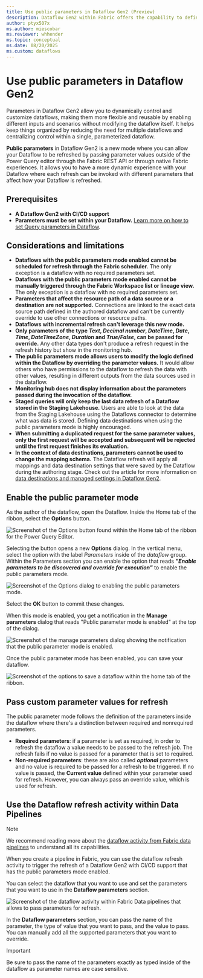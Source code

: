 ```yaml
---
title: Use public parameters in Dataflow Gen2 (Preview)
description: Dataflow Gen2 within Fabric offers the capability to define parameters that can be accessible and override during execution through. The article covers how to apply this new mode, its prerequisites, and limitations.
author: ptyx507x
ms.author: miescobar
ms.reviewer: whhender
ms.topic: conceptual
ms.date: 08/20/2025
ms.custom: dataflows
---
```


# Use public parameters in Dataflow Gen2

Parameters in Dataflow Gen2 allow you to dynamically control and customize dataflows, making them more flexible and reusable by enabling different inputs and scenarios without modifying the dataflow itself. It helps keep things organized by reducing the need for multiple dataflows and centralizing control within a single, parameterized dataflow.

**Public parameters** in Dataflow Gen2 is a new mode where you can allow your Dataflow to be refreshed by passing parameter values outside of the Power Query editor through the Fabric REST API or through native Fabric experiences. It allows you to have a more dynamic experience with your Dataflow where each refresh can be invoked with different parameters that affect how your Dataflow is refreshed.

## Prerequisites

* **A Dataflow Gen2 with CI/CD support**
* **Parameters must be set within your Dataflow.** [Learn more on how to set Query parameters in Dataflow](/power-query/power-query-query-parameters).

## Considerations and limitations

* **Dataflows with the public parameters mode enabled cannot be scheduled for refresh through the Fabric scheduler.** The only exception is a dataflow with no required parameters set.
* **Dataflows with the public parameters mode enabled cannot be manually triggered through the Fabric Workspace list or lineage view.** The only exception is a dataflow with no required parameters set.
* **Parameters that affect the resource path of a data source or a destination are not supported.** Connections are linked to the exact data source path defined in the authored dataflow and can't be currently override to use other connections or resource paths.
* **Dataflows with incremental refresh can't leverage this new mode.**
* **Only parameters of the type *Text*, *Decimal number*, *DateTime*, *Date*, *Time*, *DateTimeZone*, *Duration* and *True/False*, can be passed for override.**  Any other data types don't produce a refresh request in the refresh history but show in the monitoring hub. 
* **The public parameters mode allows users to modify the logic defined within the Dataflow by overriding the parameter values.** It  would allow others who have permissions to the dataflow to refresh the data with other values, resulting in different outputs from the data sources used in the dataflow.
* **Monitoring hub does not display information about the parameters passed during the invocation of the dataflow.**
* **Staged queries will only keep the last data refresh of a Dataflow stored in the Staging Lakehouse.** Users are able to look at the data from the Staging Lakehouse using the Dataflows connector to determine what was data is stored. Defining data destinations when using the public parameters mode is highly encouraged.
* **When submitting a duplicated request for the same parameter values, only the first request will be accepted and subsequent will be rejected until the first request finishes its evaluation.**
* **In the context of data destinations, parameters cannot be used to change the mapping schema.** The Dataflow refresh will apply all mappings and data destination settings that were saved by the Dataflow during the authoring stage. Check out the article for more information on [data destinations and managed settings in Dataflow Gen2](dataflow-gen2-data-destinations-and-managed-settings.md).

## Enable the public parameter mode

As the author of the dataflow, open the Dataflow. Inside the Home tab of the ribbon, select the **Options** button.

![Screenshot of the Options button found within the Home tab of the ribbon for the Power Query Editor.](media/dataflow-parameters/options-button.png)

Selecting the button opens a new **Options** dialog. In the vertical menu, select the option with the label *Parameters* inside of the *dataflow* group. Within the Parameters section you can enable the option that reads ***"Enable parameters to be discovered and override for execution"*** to enable the public parameters mode.

![Screenshot of the Options dialog to enabling the public parameters mode.](media/dataflow-parameters/enable-public-parameters-mode.png)

Select the **OK** button to commit these changes.

When this mode is enabled, you get a notification in the **Manage parameters** dialog that reads "Public parameter mode is enabled" at the top of the dialog.

![Screenshot of the manage parameters dialog showing the notification that the public parameter mode is enabled.](media/dataflow-parameters/manage-parameters-dialog.png)

Once the public parameter mode has been enabled, you can save your dataflow.

![Screenshot of the options to save a dataflow within the home tab of the ribbon.](media/dataflow-parameters/save-dataflow.png)

## Pass custom parameter values for refresh

The public parameter mode follows the definition of the parameters inside the dataflow where there's a distinction between required and nonrequired parameters.

* **Required parameters**: if a parameter is set as required, in order to refresh the dataflow a value needs to be passed to the refresh job. The refresh fails if no value is passed for a parameter that is set to required.
* **Non-required parameters**: these are also called ***optional*** parameters and no value is required to be passed for a refresh to be triggered. If no value is passed, the **Current value** defined within your parameter used for refresh. However, you can always pass an override value, which is used for refresh.

## Use the Dataflow refresh activity within Data Pipelines

>[!NOTE]
>We recommend reading more about the [dataflow activity from Fabric data pipelines](dataflow-activity.md) to understand all its capabilities. 

When you create a pipeline in Fabric, you can use the dataflow refresh activity to trigger the refresh of a Dataflow Gen2 with CI/CD support that has the public parameters mode enabled. 

You can select the dataflow that you want to use and set the parameters that you want to use in the **Dataflow parameters** section.

![Screenshot of the dataflow activity within Fabric Data pipelines that allows to pass parameters for refresh.](media/dataflow-parameters/dataflow-activity-pipeline-parameters.png)

In the **Dataflow parameters** section, you can pass the name of the parameter, the type of value that you want to pass, and the value to pass. You can manually add all the supported parameters that you want to override.

>[!IMPORTANT]
>Be sure to pass the name of the parameters exactly as typed inside of the dataflow as parameter names are case sensitive.
 

